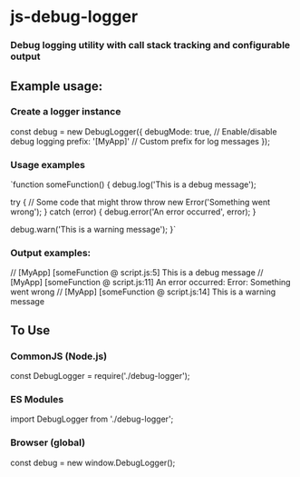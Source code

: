 # js-debug-logger

### Debug logging utility with call stack tracking and configurable output
 

## Example usage:

### Create a logger instance
const debug = new DebugLogger({
  debugMode: true, // Enable/disable debug logging
  prefix: '[MyApp]' // Custom prefix for log messages
});

### Usage examples
`function someFunction() {
  debug.log('This is a debug message');
  
  try {
    // Some code that might throw
    throw new Error('Something went wrong');
  } catch (error) {
    debug.error('An error occurred', error);
  }
  
  debug.warn('This is a warning message');
}`

### Output examples:
// [MyApp] [someFunction @ script.js:5] This is a debug message
// [MyApp] [someFunction @ script.js:11] An error occurred: Error: Something went wrong
// [MyApp] [someFunction @ script.js:14] This is a warning message



## To Use
### CommonJS (Node.js)
const DebugLogger = require('./debug-logger');

### ES Modules
import DebugLogger from './debug-logger';

### Browser (global)
const debug = new window.DebugLogger();
